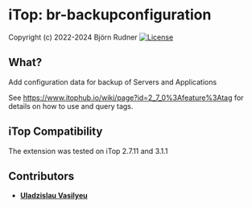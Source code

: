 # iTop: br-backupconfiguration

Copyright (c) 2022-2024 Björn Rudner
[![License](https://img.shields.io/github/license/rudnerbjoern/iTop-br-backupconfiguration)](https://github.com/rudnerbjoern/iTop-br-backupconfiguration/blob/main/LICENSE)

## What?

Add configuration data for backup of Servers and Applications

See <https://www.itophub.io/wiki/page?id=2_7_0%3Afeature%3Atag> for details on how to use and query tags.

## iTop Compatibility

The extension was tested on iTop 2.7.11 and 3.1.1

## Contributors

* **[Uladzislau Vasilyeu](https://github.com/vasvlad)**
